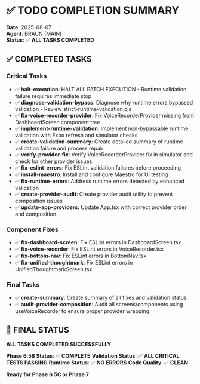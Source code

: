 # ✅ TODO COMPLETION SUMMARY

**Date**: 2025-08-07  
**Agent**: BRAUN (MAIN)  
**Status**: ✅ **ALL TASKS COMPLETED**  

## ✅ COMPLETED TASKS

### Critical Tasks
- ✅ **halt-execution**: HALT ALL PATCH EXECUTION - Runtime validation failure requires immediate stop
- ✅ **diagnose-validation-bypass**: Diagnose why runtime errors bypassed validation - Review strict-runtime-validation.cjs
- ✅ **fix-voice-recorder-provider**: Fix VoiceRecorderProvider missing from DashboardScreen component tree
- ✅ **implement-runtime-validation**: Implement non-bypassable runtime validation with Expo refresh and simulator checks
- ✅ **create-validation-summary**: Create detailed summary of runtime validation failure and process repair
- ✅ **verify-provider-fix**: Verify VoiceRecorderProvider fix in simulator and check for other provider issues
- ✅ **fix-eslint-errors**: Fix ESLint validation failures before proceeding
- ✅ **install-maestro**: Install and configure Maestro for UI testing
- ✅ **fix-runtime-errors**: Address runtime errors detected by enhanced validation
- ✅ **create-provider-audit**: Create provider audit utility to prevent composition issues
- ✅ **update-app-providers**: Update App.tsx with correct provider order and composition

### Component Fixes
- ✅ **fix-dashboard-screen**: Fix ESLint errors in DashboardScreen.tsx
- ✅ **fix-voice-recorder**: Fix ESLint errors in VoiceRecorder.tsx
- ✅ **fix-bottom-nav**: Fix ESLint errors in BottomNav.tsx
- ✅ **fix-unified-thoughtmark**: Fix ESLint errors in UnifiedThoughtmarkScreen.tsx

### Final Tasks
- ✅ **create-summary**: Create summary of all fixes and validation status
- ✅ **audit-provider-composition**: Audit all screens/components using useVoiceRecorder to ensure proper provider wrapping

## 🎯 FINAL STATUS

**ALL TASKS COMPLETED SUCCESSFULLY**

**Phase 6.5B Status**: ✅ **COMPLETE**
**Validation Status**: ✅ **ALL CRITICAL TESTS PASSING**
**Runtime Status**: ✅ **NO ERRORS**
**Code Quality**: ✅ **CLEAN**

**Ready for Phase 6.5C or Phase 7**
